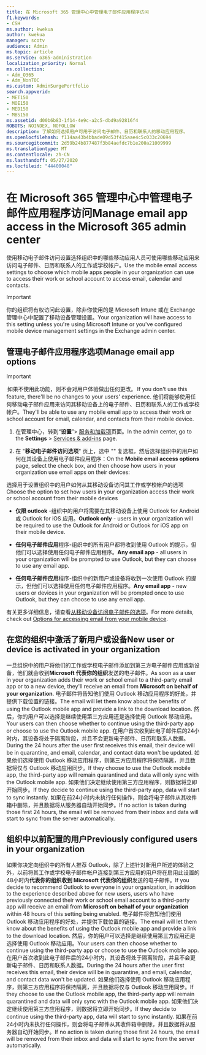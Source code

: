 ```yaml
---
title: 在 Microsoft 365 管理中心中管理电子邮件应用程序访问
f1.keywords:
- CSH
ms.author: kwekua
author: kwekua
manager: scotv
audience: Admin
ms.topic: article
ms.service: o365-administration
localization_priority: Normal
ms.collection:
- Adm_O365
- Adm_NonTOC
ms.custom: AdminSurgePortfolio
search.appverid:
- MET150
- MOE150
- MED150
- MBS150
ms.assetid: d00b6b83-1f14-4e9c-a2c5-dbd9a92816f4
ROBOTS: NOINDEX, NOFOLLOW
description: 了解如何选择用户可用于访问电子邮件、日历和联系人的移动应用程序。
ms.openlocfilehash: f114aa43b4bbade09d53f415aae4c5c033c20694
ms.sourcegitcommit: 2d59b24b877487f3b84aefdc7b1e200a21009999
ms.translationtype: MT
ms.contentlocale: zh-CN
ms.lasthandoff: 05/27/2020
ms.locfileid: "44400048"
---
```

# <a name="manage-email-app-access-in-the-microsoft-365-admin-center"></a><span data-ttu-id="054e1-103">在 Microsoft 365 管理中心中管理电子邮件应用程序访问</span><span class="sxs-lookup"><span data-stu-id="054e1-103">Manage email app access in the Microsoft 365 admin center</span></span>

<span data-ttu-id="054e1-104">使用移动电子邮件访问设置选择组织中的哪些移动应用人员可使用哪些移动应用来访问电子邮件、日历和联系人的工作或学校帐户。</span><span class="sxs-lookup"><span data-stu-id="054e1-104">Use the mobile email access settings to choose which mobile apps people in your organization can use to access their work or school account to access email, calendar and contacts.</span></span>
  
> [!IMPORTANT]
> <span data-ttu-id="054e1-105">你的组织将有权访问此设置，除非你使用的是 Microsoft Intune 或在 Exchange 管理中心中配置了移动设备管理设置。</span><span class="sxs-lookup"><span data-stu-id="054e1-105">Your organization will have access to this setting unless you're using Microsoft Intune or you've configured mobile device management settings in the Exchange admin center.</span></span> 
  
## <a name="manage-email-app-options"></a><span data-ttu-id="054e1-106">管理电子邮件应用程序选项</span><span class="sxs-lookup"><span data-stu-id="054e1-106">Manage email app options</span></span>

> [!IMPORTANT]
> <span data-ttu-id="054e1-107"> 如果不使用此功能，则不会对用户体验做出任何更改。</span><span class="sxs-lookup"><span data-stu-id="054e1-107"> If you don't use this feature, there'll be no changes to your users' experience.</span></span> <span data-ttu-id="054e1-108">他们将能够使用任何移动电子邮件应用来访问其移动设备上的电子邮件、日历和联系人的工作或学校帐户。</span><span class="sxs-lookup"><span data-stu-id="054e1-108">They'll be able to use any mobile email app to access their work or school account for email, calendar, and contacts from their mobile device.</span></span> 
    
1. <span data-ttu-id="054e1-109">在管理中心，转到“**设置**”\> <a href="https://go.microsoft.com/fwlink/p/?linkid=2053743" target="_blank">服务和加载项</a>页面。</span><span class="sxs-lookup"><span data-stu-id="054e1-109">In the admin center, go to the **Settings** \> <a href="https://go.microsoft.com/fwlink/p/?linkid=2053743" target="_blank">Services &amp; add-ins</a> page.</span></span> 

2. <span data-ttu-id="054e1-110">在 "**移动电子邮件访问选项**" 页上，选中 "" 复选框，然后选择组织中的用户如何在其设备上使用电子邮件应用程序：</span><span class="sxs-lookup"><span data-stu-id="054e1-110">On the **Mobile email access options** page, select the check box, and then choose how users in your organization use email apps on their devices:</span></span>
  
<span data-ttu-id="054e1-111">选择用于设置组织中的用户如何从其移动设备访问其工作或学校帐户的选项</span><span class="sxs-lookup"><span data-stu-id="054e1-111">Choose the option to set how users in your organization access their work or school account from their mobile devices</span></span>
  
- <span data-ttu-id="054e1-112">**仅限 outlook** -组织中的用户将需要在其移动设备上使用 Outlook for Android 或 Outlook for iOS 应用。</span><span class="sxs-lookup"><span data-stu-id="054e1-112">**Outlook only** - users in your organization will be required to use the Outlook for Android or Outlook for iOS app on their mobile device.</span></span> 
    
- <span data-ttu-id="054e1-113">**任何电子邮件应用**程序-组织中的所有用户都将收到使用 Outlook 的提示，但他们可以选择使用任何电子邮件应用程序。</span><span class="sxs-lookup"><span data-stu-id="054e1-113">**Any email app** - all users in your organization will be prompted to use Outlook, but they can choose to use any email app.</span></span> 
    
- <span data-ttu-id="054e1-114">**任何电子邮件应用**程序-组织中的新用户或设备将收到一次使用 Outlook 的提示，但他们可以选择使用任何电子邮件应用程序。</span><span class="sxs-lookup"><span data-stu-id="054e1-114">**Any email app** - new users or devices in your organization will be prompted once to use Outlook, but they can choose to use any email app.</span></span> 
    
<span data-ttu-id="054e1-115">有关更多详细信息，请查看[从移动设备访问电子邮件的选项](access-email-from-a-mobile-device.md)。</span><span class="sxs-lookup"><span data-stu-id="054e1-115">For more details, check out [Options for accessing email from your mobile device](access-email-from-a-mobile-device.md).</span></span>
  
## <a name="new-user-or-device-is-activated-in-your-organization"></a><span data-ttu-id="054e1-116">在您的组织中激活了新用户或设备</span><span class="sxs-lookup"><span data-stu-id="054e1-116">New user or device is activated in your organization</span></span>

<span data-ttu-id="054e1-117">一旦组织中的用户将他们的工作或学校电子邮件添加到第三方电子邮件应用或新设备，他们就会收到**Microsoft 代表你的组织**发送的电子邮件。</span><span class="sxs-lookup"><span data-stu-id="054e1-117">As soon as a user in your organization adds their work or school email to a third-party email app or to a new device, they'll receive an email from **Microsoft on behalf of your organization**.</span></span> <span data-ttu-id="054e1-118">电子邮件将告知他们使用 Outlook 移动应用程序的好处，并提供下载位置的链接。</span><span class="sxs-lookup"><span data-stu-id="054e1-118">The email will let them know about the benefits of using the Outlook mobile app and provide a link to the download location.</span></span> <span data-ttu-id="054e1-119">然后，你的用户可以选择是继续使用第三方应用还是选择使用 Outlook 移动应用。</span><span class="sxs-lookup"><span data-stu-id="054e1-119">Your users can then choose whether to continue using the third-party app or choose to use the Outlook mobile app.</span></span> <span data-ttu-id="054e1-120">在用户首次收到此电子邮件后的24小时内，其设备将处于隔离阶段，并且不会更新电子邮件、日历和联系人数据。</span><span class="sxs-lookup"><span data-stu-id="054e1-120">During the 24 hours after the user first receives this email, their device will be in quarantine, and email, calendar, and contact data won't be updated.</span></span> <span data-ttu-id="054e1-121">如果他们选择使用 Outlook 移动应用程序，则第三方应用程序将保持隔离，并且数据将仅与 Outlook 移动应用同步。</span><span class="sxs-lookup"><span data-stu-id="054e1-121">If they choose to use the Outlook mobile app, the third-party app will remain quarantined and data will only sync with the Outlook mobile app.</span></span> <span data-ttu-id="054e1-122">如果他们决定继续使用第三方应用程序，则数据将立即开始同步。</span><span class="sxs-lookup"><span data-stu-id="054e1-122">If they decide to continue using the third-party app, data will start to sync instantly.</span></span> <span data-ttu-id="054e1-123">如果在前24小时内未执行任何操作，则会将电子邮件从其收件箱中删除，并且数据将从服务器自动开始同步。</span><span class="sxs-lookup"><span data-stu-id="054e1-123">If no action is taken during those first 24 hours, the email will be removed from their inbox and data will start to sync from the server automatically.</span></span>
  
## <a name="previously-configured-users-in-your-organization"></a><span data-ttu-id="054e1-124">组织中以前配置的用户</span><span class="sxs-lookup"><span data-stu-id="054e1-124">Previously configured users in your organization</span></span>

<span data-ttu-id="054e1-125">如果你决定向组织中的所有人推荐 Outlook，除了上述针对新用户所述的体验之外，以前将其工作或学校电子邮件帐户连接到第三方应用的用户将在启用此设置的48小时内**代表你的组织收到 Microsoft 代表你的组织**发送的电子邮件。</span><span class="sxs-lookup"><span data-stu-id="054e1-125">If you decide to recommend Outlook to everyone in your organization, in addition to the experience described above for new users, users who have previously connected their work or school email account to a third-party app will receive an email from **Microsoft on behalf of your organization** within 48 hours of this setting being enabled.</span></span> <span data-ttu-id="054e1-126">电子邮件将告知他们使用 Outlook 移动应用程序的好处，并提供下载位置的链接。</span><span class="sxs-lookup"><span data-stu-id="054e1-126">The email will let them know about the benefits of using the Outlook mobile app and provide a link to the download location.</span></span> <span data-ttu-id="054e1-127">然后，你的用户可以选择是继续使用第三方应用还是选择使用 Outlook 移动应用。</span><span class="sxs-lookup"><span data-stu-id="054e1-127">Your users can then choose whether to continue using the third-party app or choose to use the Outlook mobile app.</span></span> <span data-ttu-id="054e1-128">在用户首次收到此电子邮件后的24小时内，其设备将处于隔离阶段，并且不会更新电子邮件、日历和联系人数据。</span><span class="sxs-lookup"><span data-stu-id="054e1-128">During the 24 hours after the user first receives this email, their device will be in quarantine, and email, calendar, and contact data won't be updated.</span></span> <span data-ttu-id="054e1-129">如果他们选择使用 Outlook 移动应用程序，则第三方应用程序将保持隔离，并且数据将仅与 Outlook 移动应用同步。</span><span class="sxs-lookup"><span data-stu-id="054e1-129">If they choose to use the Outlook mobile app, the third-party app will remain quarantined and data will only sync with the Outlook mobile app.</span></span> <span data-ttu-id="054e1-130">如果他们决定继续使用第三方应用程序，则数据将立即开始同步。</span><span class="sxs-lookup"><span data-stu-id="054e1-130">If they decide to continue using the third-party app, data will start to sync instantly.</span></span> <span data-ttu-id="054e1-131">如果在前24小时内未执行任何操作，则会将电子邮件从其收件箱中删除，并且数据将从服务器自动开始同步。</span><span class="sxs-lookup"><span data-stu-id="054e1-131">If no action is taken during those first 24 hours, the email will be removed from their inbox and data will start to sync from the server automatically.</span></span> 
  

